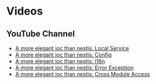 # Videos

## YouTube Channel

- [A more elegant ioc than nestjs: Local Service](https://www.youtube.com/watch?v=ZqkehqDHq68)
- [A more elegant ioc than nestjs: Config](https://www.youtube.com/watch?v=dqE34enuRzo)
- [A more elegant ioc than nestjs: I18n
  ](https://www.youtube.com/watch?v=JlTy5rXeiGY)
- [A more elegant ioc than nestjs: Error Exception](https://www.youtube.com/watch?v=9m98QZ-ow4g)
- [A more elegant ioc than nestjs: Cross Module Access](https://www.youtube.com/watch?v=8YvGhbbcBe0&t=2s)
